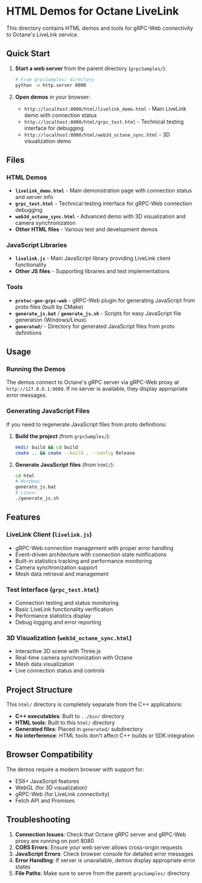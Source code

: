 # HTML Demos for Octane LiveLink

This directory contains HTML demos and tools for gRPC-Web connectivity to Octane's LiveLink service.

## Quick Start

1. **Start a web server** from the parent directory (`grpcSamples/`):
   ```bash
   # From grpcSamples/ directory
   python -m http.server 8000
   ```

2. **Open demos** in your browser:
   - `http://localhost:8000/html/livelink_demo.html` - Main LiveLink demo with connection status
   - `http://localhost:8000/html/grpc_test.html` - Technical testing interface for debugging
   - `http://localhost:8000/html/web3d_octane_sync.html` - 3D visualization demo

## Files

### HTML Demos
- **`livelink_demo.html`** - Main demonstration page with connection status and server info
- **`grpc_test.html`** - Technical testing interface for gRPC-Web connection debugging
- **`web3d_octane_sync.html`** - Advanced demo with 3D visualization and camera synchronization
- **Other HTML files** - Various test and development demos

### JavaScript Libraries
- **`livelink.js`** - Main JavaScript library providing LiveLink client functionality
- **Other JS files** - Supporting libraries and test implementations

### Tools
- **`protoc-gen-grpc-web`** - gRPC-Web plugin for generating JavaScript from proto files (built by CMake)
- **`generate_js.bat`** / **`generate_js.sh`** - Scripts for easy JavaScript file generation (Windows/Linux)
- **`generated/`** - Directory for generated JavaScript files from proto definitions

## Usage

### Running the Demos

The demos connect to Octane's gRPC server via gRPC-Web proxy at `http://127.0.0.1:8080`. If no server is available, they display appropriate error messages.

### Generating JavaScript Files

If you need to regenerate JavaScript files from proto definitions:

1. **Build the project** (from `grpcSamples/`):
   ```bash
   mkdir build && cd build
   cmake .. && cmake --build . --config Release
   ```

2. **Generate JavaScript files** (from `html/`):
   ```bash
   cd html
   # Windows:
   generate_js.bat
   # Linux:
   ./generate_js.sh
   ```

## Features

### LiveLink Client (`livelink.js`)
- gRPC-Web connection management with proper error handling
- Event-driven architecture with connection state notifications
- Built-in statistics tracking and performance monitoring
- Camera synchronization support
- Mesh data retrieval and management

### Test Interface (`grpc_test.html`)
- Connection testing and status monitoring
- Basic LiveLink functionality verification
- Performance statistics display
- Debug logging and error reporting

### 3D Visualization (`web3d_octane_sync.html`)
- Interactive 3D scene with Three.js
- Real-time camera synchronization with Octane
- Mesh data visualization
- Live connection status and controls

## Project Structure

This `html/` directory is completely separate from the C++ applications:

- **C++ executables**: Built to `../bin/` directory
- **HTML tools**: Built to this `html/` directory
- **Generated files**: Placed in `generated/` subdirectory
- **No interference**: HTML tools don't affect C++ builds or SDK integration

## Browser Compatibility

The demos require a modern browser with support for:
- ES6+ JavaScript features
- WebGL (for 3D visualization)
- gRPC-Web (for LiveLink connectivity)
- Fetch API and Promises

## Troubleshooting

1. **Connection Issues**: Check that Octane gRPC server and gRPC-Web proxy are running on port 8080
2. **CORS Errors**: Ensure your web server allows cross-origin requests
3. **JavaScript Errors**: Check browser console for detailed error messages
4. **Error Handling**: If server is unavailable, demos display appropriate error states
5. **File Paths**: Make sure to serve from the parent `grpcSamples/` directory